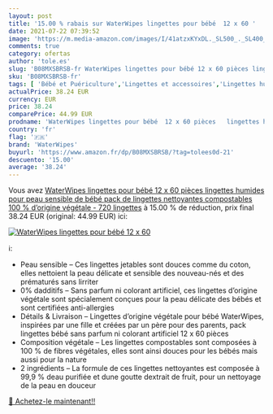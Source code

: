 ```yaml
---
layout: post
title: '15.00 % rabais sur WaterWipes lingettes pour bébé  12 x 60 '
date: 2021-07-22 07:39:52
image: 'https://m.media-amazon.com/images/I/41atzxKYxDL._SL500_._SL400_.jpg'
comments: true
category: ofertas
author: 'tole.es'
slug: 'B08MXSBRSB-fr WaterWipes lingettes pour bébé 12 x 60 pièces lingettes...'
sku: 'B08MXSBRSB-fr'
tags: [ 'Bébé et Puériculture','Lingettes et accessoires','Lingettes humides','Toilette de bébé','waterwipes', ]
actualPrice: 38.24 EUR
currency: EUR
price: 38.24
comparePrice: 44.99 EUR
prodname: 'WaterWipes lingettes pour bébé  12 x 60 pièces   lingettes humides pour peau sensible de bébé  pack de lingettes nettoyantes compostables 100 % d’origine végétale - 720 lingettes'
country: 'fr'
flag: '🇫🇷'
brand: 'WaterWipes'
buyurl: 'https://www.amazon.fr/dp/B08MXSBRSB/?tag=tolees0d-21'
descuento: '15.00'
average: '38.24'
---
```


Vous avez [WaterWipes lingettes pour bébé  12 x 60 pièces   lingettes humides pour peau sensible de bébé  pack de lingettes nettoyantes compostables 100 % d’origine végétale - 720 lingettes](https://www.amazon.fr/dp/B08MXSBRSB/?tag=tolees0d-21)  à  15.00 % de réduction, prix final  38.24 EUR (original: 44.99 EUR) ici:

[![WaterWipes lingettes pour bébé  12 x 60 ](https://m.media-amazon.com/images/I/41atzxKYxDL._SL500_._SL400_.jpg)](https://www.amazon.fr/dp/B08MXSBRSB/?tag=tolees0d-21)

ℹ️:

- Peau sensible – Ces lingettes jetables sont douces comme du coton, elles nettoient la peau délicate et sensible des nouveau-nés et des prématurés sans lirriter
- 0% dadditifs – Sans parfum ni colorant artificiel, ces lingettes d’origine végétale sont spécialement conçues pour la peau délicate des bébés et sont certifiées anti-allergies
- Détails & Livraison – Lingettes d’origine végétale pour bébé WaterWipes, inspirées par une fille et créées par un père pour des parents, pack lingettes bébé sans parfum ni colorant artificiel 12 x 60 pièces
- Composition végétale – Les lingettes compostables sont composées à 100 % de fibres végétales, elles sont ainsi douces pour les bébés mais aussi pour la nature
- 2 ingrédients – La formule de ces lingettes nettoyantes est composée à 99,9 % deau purifiée et dune goutte dextrait de fruit, pour un nettoyage de la peau en douceur

[🛒 Achetez-le maintenant!!](https://www.amazon.fr/dp/B08MXSBRSB/?tag=tolees0d-21)
